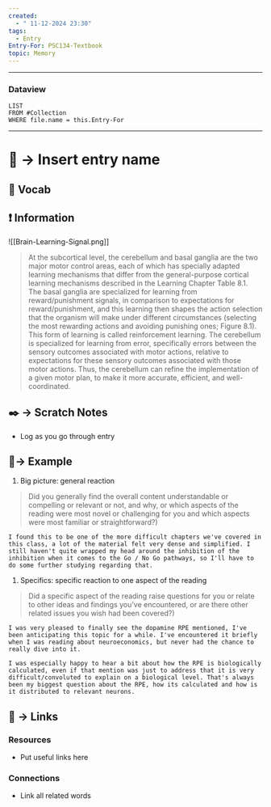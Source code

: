 ```yaml
---
created:
  - " 11-12-2024 23:30"
tags:
  - Entry
Entry-For: PSC134-Textbook
topic: Memory
---
```


---
### Dataview
```dataview
LIST
FROM #Collection
WHERE file.name = this.Entry-For
```
---

# 📗 -> Insert entry name
## 🎤 Vocab



## ❗ Information
![[Brain-Learning-Signal.png]]
> At the subcortical level, the cerebellum and basal ganglia are the two major motor control areas, each of which has specially adapted learning mechanisms that differ from the general-purpose cortical learning mechanisms described in the Learning Chapter Table 8.1. The basal ganglia are specialized for learning from reward/punishment signals, in comparison to expectations for reward/punishment, and this learning then shapes the action selection that the organism will make under different circumstances (selecting the most rewarding actions and avoiding punishing ones; Figure 8.1). This form of learning is called reinforcement learning. The cerebellum is specialized for learning from error, specifically errors between the sensory outcomes associated with motor actions, relative to expectations for these sensory outcomes associated with those motor actions. Thus, the cerebellum can refine the implementation of a given motor plan, to make it more accurate, efficient, and well-coordinated.



## ✒️ -> Scratch Notes
- Log as you go through entry



## 🧪-> Example
1) Big picture: general reaction
> Did you generally find the overall content understandable or compelling or relevant or not, and why, or which aspects of the reading were most novel or challenging for you and which aspects were most familiar or straightforward?)  
```
I found this to be one of the more difficult chapters we've covered in this class, a lot of the material felt very dense and simplified. I still haven't quite wrapped my head around the inhibition of the inhibition when it comes to the Go / No Go pathways, so I'll have to do some further studying regarding that.
```
1) Specifics: specific reaction to one aspect of the reading
> Did a specific aspect of the reading raise questions for you or relate to other ideas and findings you’ve encountered, or are there other related issues you wish had been covered?)
```
I was very pleased to finally see the dopamine RPE mentioned, I've been anticipating this topic for a while. I've encountered it briefly when I was reading about neuroeconomics, but never had the chance to really dive into it. 

I was especially happy to hear a bit about how the RPE is biologically calculated, even if that mention was just to address that it is very difficult/convoluted to explain on a biological level. That's always been my biggest question about the RPE, how its calculated and how is it distributed to relevant neurons.
```


## 🔗 -> Links
### Resources
- Put useful links here


### Connections
- Link all related words

